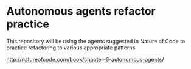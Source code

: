 # Autonomous agents refactor practice

This repository will be using the agents suggested in Nature of Code to practice refactoring to various appropriate patterns.

http://natureofcode.com/book/chapter-6-autonomous-agents/
